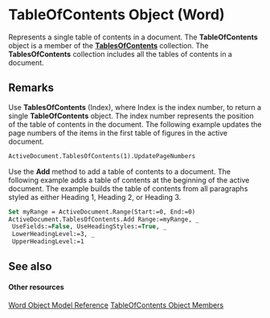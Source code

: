 
# TableOfContents Object (Word)

Represents a single table of contents in a document. The  **TableOfContents** object is a member of the **[TablesOfContents](d0d0e5fc-e443-31ae-e1a9-15b945f1e318.md)** collection. The **TablesOfContents** collection includes all the tables of contents in a document.


## Remarks

Use  **TablesOfContents** (Index), where Index is the index number, to return a single **TableOfContents** object. The index number represents the position of the table of contents in the document. The following example updates the page numbers of the items in the first table of figures in the active document.


```vb
ActiveDocument.TablesOfContents(1).UpdatePageNumbers
```

Use the  **Add** method to add a table of contents to a document. The following example adds a table of contents at the beginning of the active document. The example builds the table of contents from all paragraphs styled as either Heading 1, Heading 2, or Heading 3.




```vb
Set myRange = ActiveDocument.Range(Start:=0, End:=0) 
ActiveDocument.TablesOfContents.Add Range:=myRange, _ 
 UseFields:=False, UseHeadingStyles:=True, _ 
 LowerHeadingLevel:=3, _ 
 UpperHeadingLevel:=1
```


## See also


#### Other resources


[Word Object Model Reference](http://msdn.microsoft.com/library/be452561-b436-bb9b-6f94-3faa9a74a6fd%28Office.15%29.aspx)
[TableOfContents Object Members](bfd1b65b-98c3-a60b-6668-34dd05f6ee85.md)
